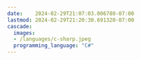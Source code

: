 ```yaml
---
date:    2024-02-29T21:07:03.006780-07:00
lastmod: 2024-02-29T21:20:30.691320-07:00
cascade:
  images:
  - /languages/c-sharp.jpeg
  programming_language: "C#"
---
```

